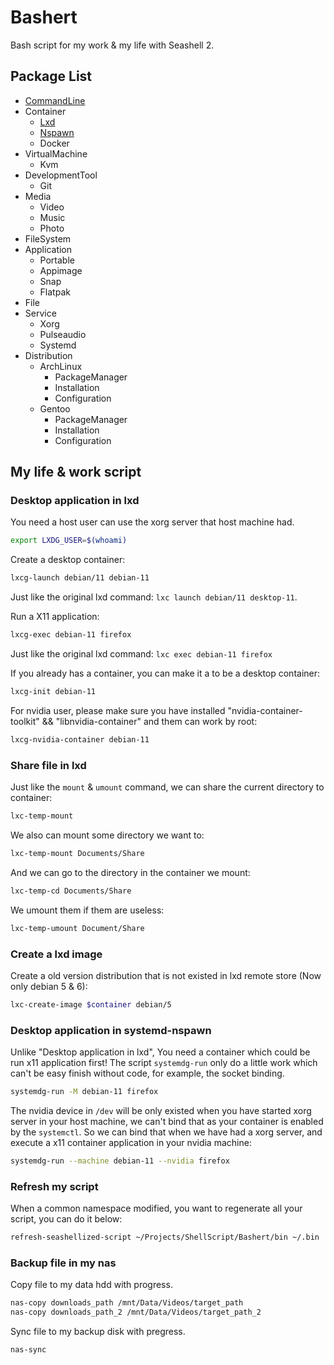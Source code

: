 # Bashert

Bash script for my work & my life with Seashell 2.

## Package List

- [CommandLine](man/CommandLine.md)
- Container
  - [Lxd](man/Container/Lxd.md)
  - [Nspawn](man/Container/Nspawn.md)
  - Docker
- VirtualMachine
  - Kvm
- DevelopmentTool
  - Git
- Media
  - Video
  - Music
  - Photo
- FileSystem
- Application
  - Portable
  - Appimage
  - Snap
  - Flatpak
- File
- Service
  - Xorg
  - Pulseaudio
  - Systemd
- Distribution
  - ArchLinux
    - PackageManager
    - Installation
    - Configuration
  - Gentoo
    - PackageManager
    - Installation
    - Configuration

## My life & work script

### Desktop application in lxd

You need a host user can use the xorg server that host machine had.

```bash
export LXDG_USER=$(whoami)
```

Create a desktop container:

```bash
lxcg-launch debian/11 debian-11
```

Just like the original lxd command: `lxc launch debian/11 desktop-11`.

Run a X11 application:

```bash
lxcg-exec debian-11 firefox
```

Just like the original lxd command: `lxc exec debian-11 firefox`

If you already has a container, you can make it a to be a desktop container:

```bash
lxcg-init debian-11
```

For nvidia user, please make sure you have installed "nvidia-container-toolkit" && "libnvidia-container" and them can work by root:

```bash
lxcg-nvidia-container debian-11
```

### Share file in lxd

Just like the `mount` & `umount` command, we can share the current directory to container:

```bash
lxc-temp-mount
```

We also can mount some directory we want to:

```bash
lxc-temp-mount Documents/Share
```

And we can go to the directory in the container we mount:

```bash
lxc-temp-cd Documents/Share
```

We umount them if them are useless:

```bash
lxc-temp-umount Document/Share
```

### Create a lxd image

Create a old version distribution that is not existed in lxd remote store (Now only debian 5 & 6):

```bash
lxc-create-image $container debian/5
```

### Desktop application in systemd-nspawn

Unlike "Desktop application in lxd", You need a container which could be run x11 application first! The script `systemdg-run` only do a little work which can't be easy finish without code, for example, the socket binding.

```bash
systemdg-run -M debian-11 firefox
```

The nvidia device in `/dev` will be only existed when you have started xorg server in your host machine, we can't bind that as your container is enabled by the `systemctl`. So we can bind that when we have had a xorg server, and execute a x11 container application in your nvidia machine:

```bash
systemdg-run --machine debian-11 --nvidia firefox
```

### Refresh my script

When a common namespace modified, you want to regenerate all your script, you can do it below:

```bash
refresh-seashellized-script ~/Projects/ShellScript/Bashert/bin ~/.bin
```

### Backup file in my nas

Copy file to my data hdd with progress.

```bash
nas-copy downloads_path /mnt/Data/Videos/target_path
nas-copy downloads_path_2 /mnt/Data/Videos/target_path_2
```

Sync file to my backup disk with pregress.

```bash
nas-sync
```